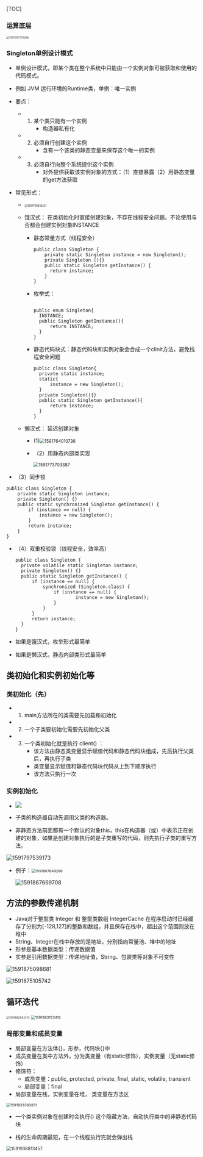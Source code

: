 [TOC]

### 运算底层

<img src="C:\Users\qq285\AppData\Roaming\Typora\typora-user-images\1591757701268.png" alt="1591757701268" style="zoom:50%;" />



### Singleton单例设计模式

* 单例设计模式，即某个类在整个系统中只能由一个实例对象可被获取和使用的代码模式。

* 例如 JVM 运行环境的Runtime类，单例：唯一实例

* 要点：
  * 1. 某个类只能有一个实例
       * 构造器私有化
  * 2. 必须自行创建这个实例
       * 含有一个该类的静态变量来保存这个唯一的实例
  * 3. 必须自行向整个系统提供这个实例
       * 对外提供获取该实例对象的方式：（1）直接暴露（2）用静态变量的get方法获取

* 常见形式：
  * <img src="C:\Users\qq285\AppData\Roaming\Typora\typora-user-images\1591759618221.png" alt="1591759618221" style="zoom:50%;" />
  * 饿汉式： 在类初始化时直接创建对象，不存在线程安全问题。不论使用与否都会创建实例对象INSTANCE
    * 静态常量方式（线程安全）

      ```
      public class Singleton {  
          private static Singleton instance = new Singleton();  
          private Singleton (){}  
          public static Singleton getInstance() {  
          	return instance;  
          }  
      }
      ```

    * 枚举式：

      ```
      
      public enum Singleton{
      	INSTANCE;
      	public Singleton getInstance(){
      		return INSTANCE;
      	}
      }
      ```

      

    * 静态代码块式：静态代码块和实例对象会合成一个clinit方法，避免线程安全问题

      ```
      public class Singleton{
      	private static instance;
      	static{
      		instance = new Singleton();
      	}
      	private Singleton(){}
      	public static Singleton getInstance(){
      		return instance;
      	}
      }
      ```
  * 懒汉式： 延迟创建对象

    * (1)<img src="C:\Users\qq285\AppData\Roaming\Typora\typora-user-images\1591764010736.png" alt="1591764010736" style="zoom:80%;" />

    * （2）用静态内部类实现

      <img src="C:\Users\qq285\AppData\Roaming\Typora\typora-user-images\1591773703387.png" alt="1591773703387" style="zoom:80%;" />

*  （3）同步锁

  ```
  public class Singleton {
      private static Singleton instance;
      private Singleton() {}
      public static synchronized Singleton getInstance() {
          if (instance == null) {
              instance = new Singleton();
          }
          return instance;
      }
  }
  ```

* （4）双重校验锁（线程安全，效率高）

  ```
  public class Singleton {
  	private volatile static Singleton instance;
  	private Singleton() {}
  	public static Singleton getInstance() {
  		if (instance == null) {
  			synchronized (Singleton.class) {
  				if (instance == null) {
  						instance = new Singleton();
  				}
  			}
  		}
  		return instance;
  	}
  }
  ```

* 如果是饿汉式，枚举形式最简单

* 如果是懒汉式，静态内部类形式最简单

## 类初始化和实例初始化等

### 类初始化（先）

* 1. main方法所在的类需要先加载和初始化

* 2. 一个子类要初始化需要先初始化父类

* 3. 一个类初始化就是执行  client() ：
     * 该方法由静态类变量显示赋值代码和静态代码块组成，先后执行父类后，再执行子类
     * 类变量显示赋值和静态代码块代码从上到下顺序执行
     * 该方法只执行一次

### 实例初始化

* ![	](C:\Users\qq285\AppData\Roaming\Typora\typora-user-images\1591949054666.png)      

* 子类的构造器自动先调用父类的构造器。 

* 非静态方法前面都有一个默认的对象this，this在构造器（或<init>）中表示正在创建的对象，如果是创建对象执行的是子类重写的代码，则先执行子类的重写方法。

![1591797539173](C:\Users\qq285\AppData\Roaming\Typora\typora-user-images\1591797539173.png)

* 例子：<img src="C:\Users\qq285\AppData\Roaming\Typora\typora-user-images\1591867649296.png" alt="1591867649296" style="zoom: 67%;" />

  ![1591867669708](C:\Users\qq285\AppData\Roaming\Typora\typora-user-images\1591867669708.png)

## 方法的参数传递机制

* Java对于整型类 Integer 和 整型类数组 IntegerCache 在程序启动时已经缓存了分别为[-128,127]的整数和数组，并且保存在栈中，超出这个范围则放在堆中
* String、Integer在栈中存放的是地址，分别指向常量池、堆中的地址
* 形参是基本数据类型：传递数据值
* 实参是引用数据类型：传递地址值，String、包装类等对象不可变性

![1591875098681](C:\Users\qq285\AppData\Roaming\Typora\typora-user-images\1591875098681.png)

![1591875105742](C:\Users\qq285\AppData\Roaming\Typora\typora-user-images\1591875105742.png)

## 循环迭代

<img src="C:\Users\qq285\AppData\Roaming\Typora\typora-user-images\1591882943374.png" alt="1591882943374" style="zoom: 50%;" />

<img src="C:\Users\qq285\AppData\Roaming\Typora\typora-user-images\1591883153414.png" alt="1591883153414" style="zoom:67%;" />

### 局部变量和成员变量

* 局部变量在方法体{}，形参，代码块{}中
* 成员变量在类中方法外，分为类变量（有static修饰），实例变量（无static修饰）
* 修饰符：
  * 成员变量：public, protected, private, final, static, volatile, transient
  * 局部变量：final
* 局部变量在栈，实例变量在堆， 类变量在方法区

<img src="C:\Users\qq285\AppData\Roaming\Typora\typora-user-images\1591933360831.png" alt="1591933360831" style="zoom: 67%;" />

* 一个类实例对象在创建时会执行<init>() 这个隐藏方法，自动执行类中的非静态代码块

* 栈的生命周期最短，在一个线程执行完就会弹出栈

<img src="C:\Users\qq285\AppData\Roaming\Typora\typora-user-images\1591938813457.png" alt="1591938813457" style="zoom:80%;" />









